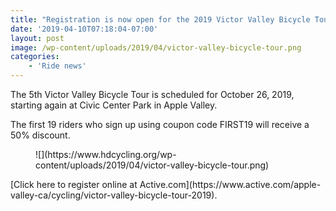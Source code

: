 ```yaml
---
title: "Registration is now open for the 2019 Victor Valley Bicycle Tour"
date: '2019-04-10T07:18:04-07:00'
layout: post
image: /wp-content/uploads/2019/04/victor-valley-bicycle-tour.png
categories:
    - 'Ride news'
---
```


The 5th Victor Valley Bicycle Tour is scheduled for October 26, 2019, starting again at Civic Center Park in Apple Valley.

The first 19 riders who sign up using coupon code FIRST19 will receive a 50% discount.

<div class="wp-block-image"><figure class="aligncenter">![](https://www.hdcycling.org/wp-content/uploads/2019/04/victor-valley-bicycle-tour.png)</figure></div>[Click here to register online at Active.com](https://www.active.com/apple-valley-ca/cycling/victor-valley-bicycle-tour-2019).
